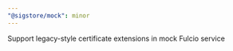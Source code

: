 ```yaml
---
"@sigstore/mock": minor
---
```


Support legacy-style certificate extensions in mock Fulcio service
